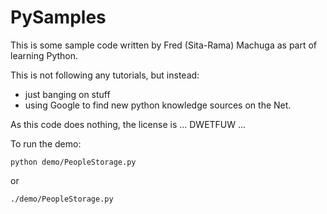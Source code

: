 # PySamples

This is some sample code written by Fred (Sita-Rama) Machuga as part of learning Python. 

This is not following any tutorials, but instead:
- just banging on stuff
- using Google to find new python knowledge sources on the Net.

As this code does nothing, the license is ... DWETFUW ... 

To run the demo:

    python demo/PeopleStorage.py
    
or

    ./demo/PeopleStorage.py


